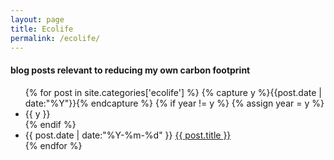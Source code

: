 ```yaml
---
layout: page
title: Ecolife
permalink: /ecolife/
---
```


#### blog posts relevant to reducing my own carbon footprint

<ul class="listing">
{% for post in site.categories['ecolife'] %}
{% capture y %}{{post.date | date:"%Y"}}{% endcapture %}
{% if year != y %}
  {% assign year = y %}
  <li class="listing-seperator">{{ y }}</li>
{% endif %}
<li class="listing-item">
  <time datetime="{{ post.date | date:"%Y-%m-%d" }}">{{ post.date | date:"%Y-%m-%d" }}</time>
  <a href="{{ post.url }}" title="{{ post.title }}">{{ post.title }}</a>
</li>
{% endfor %}
</ul>
